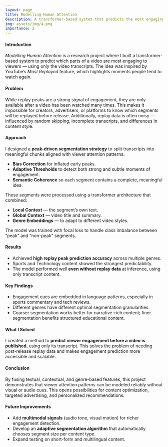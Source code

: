 ```yaml
---
layout: page
title: Modelling Human Attention
description: A transformer-based system that predicts the most engaging moments in YouTube videos.
img: assets/img/4.png
importance: 2
---
```


#### Introduction

_Modelling Human Attention_ is a research project where I built a transformer-based system to predict which parts of a video are most engaging to viewers — using only the video transcripts. The idea was inspired by YouTube’s _Most Replayed_ feature, which highlights moments people tend to watch again.

#### Problem

While replay peaks are a strong signal of engagement, they are only available after a video has been watched many times. This makes it impossible for creators, advertisers, or platforms to know which segments will be replayed before release. Additionally, replay data is often noisy — influenced by random skipping, incomplete transcripts, and differences in content style.

#### Approach

I designed a **peak-driven segmentation strategy** to split transcripts into meaningful chunks aligned with viewer attention patterns.

- **Bias Correction** for inflated early peaks.
- **Adaptive Thresholds** to detect both strong and subtle moments of engagement.
- **Semantic Coherence** so each segment contains a complete, meaningful idea.

These segments were processed using a transformer architecture that combined:

- **Local Context** — the segment’s own text.
- **Global Context** — video title and summary.
- **Genre Embeddings** — to adapt to different video styles.

The model was trained with focal loss to handle class imbalance between “peak” and “non-peak” segments.

#### Results

- Achieved **high replay peak prediction accuracy** across multiple genres.
- Sports and Technology content showed the strongest predictability.
- The model performed well **even without replay data** at inference, using only transcript content.

#### Key Findings

- Engagement cues are embedded in language patterns, especially in sports commentary and tech reviews.
- Different genres have different optimal segmentation granularities.
- Coarser segmentation works better for narrative-rich content; finer segmentation benefits structured educational content.

#### What I Solved

I created a method to **predict viewer engagement before a video is published**, using only its transcript. This solves the problem of needing post-release replay data and makes engagement prediction more accessible and scalable.

#### Conclusion

By fusing textual, contextual, and genre-based features, this project demonstrates that viewer attention patterns can be modeled reliably without visual or audio cues. This opens possibilities for content optimization, targeted advertising, and personalized recommendations.

#### Future Improvements

- Add **multimodal signals** (audio tone, visual motion) for richer engagement detection.
- Develop an **adaptive segmentation algorithm** that automatically chooses segment size per content type.
- Expand testing on short-form and multilingual content.
